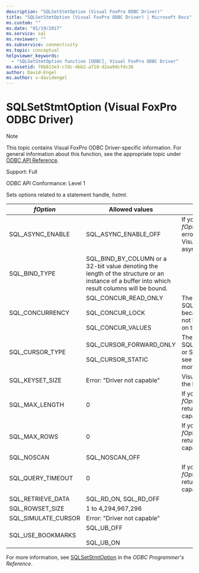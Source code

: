 ```yaml
---
description: "SQLSetStmtOption (Visual FoxPro ODBC Driver)"
title: "SQLSetStmtOption (Visual FoxPro ODBC Driver) | Microsoft Docs"
ms.custom: ""
ms.date: "01/19/2017"
ms.service: sql
ms.reviewer: ""
ms.subservice: connectivity
ms.topic: conceptual
helpviewer_keywords: 
  - "SQLSetStmtOption function [ODBC], Visual FoxPro ODBC Driver"
ms.assetid: 76b813e3-c7dc-4bb2-a710-d2aa9dcfdc36
author: David-Engel
ms.author: v-davidengel
---
```

# SQLSetStmtOption (Visual FoxPro ODBC Driver)
> [!NOTE]  
>  This topic contains Visual FoxPro ODBC Driver-specific information. For general information about this function, see the appropriate topic under [ODBC API Reference](../../odbc/reference/syntax/odbc-api-reference.md).  
  
 Support: Full  
  
 ODBC API Conformance: Level 1  
  
 Sets options related to a statement handle, *hstmt*.  
  
|*fOption*|Allowed values|Comments|  
|---------------|--------------------|--------------|  
|SQL_ASYNC_ENABLE|SQL_ASYNC_ENABLE_OFF|If you attempt to set this *fOption*, the driver returns the error: "Driver not capable". Visual FoxPro does not support asynchronous execution.|  
|SQL_BIND_TYPE|SQL_BIND_BY_COLUMN or a 32-bit value denoting the length of the structure or an instance of a buffer into which result columns will be bound.||  
|SQL_CONCURRENCY|SQL_CONCUR_READ_ONLY<br /><br /> SQL_CONCUR_LOCK<br /><br /> SQL_CONCUR_VALUES|The driver doesn't allow SQL_CONCUR_ROWVER, because Visual FoxPro does not have row versioning based on timestamps.|  
|SQL_CURSOR_TYPE|SQL_CURSOR_FORWARD_ONLY<br /><br /> SQL_CURSOR_STATIC|The driver does not allow SQL_CURSOR_KEYSET_DRIVEN or SQL_CURSOR_DYNAMIC; see [SQLSetScrollOptions](../../odbc/microsoft/sqlsetscrolloptions-visual-foxpro-odbc-driver.md) for more information.|  
|SQL_KEYSET_SIZE|Error: "Driver not capable"|Visual FoxPro does not support the keyset cursor model.|  
|SQL_MAX_LENGTH|0|If you attempt to set this *fOption* value, the driver returns the error "Driver not capable".|  
|SQL_MAX_ROWS|0|If you attempt to set this *fOption* value, the driver returns the error "Driver not capable".|  
|SQL_NOSCAN|SQL_NOSCAN_OFF||  
|SQL_QUERY_TIMEOUT|0|If you attempt to set this *fOption* value, the driver returns the error "Driver not capable".|  
|SQL_RETRIEVE_DATA|SQL_RD_ON, SQL_RD_OFF||  
|SQL_ROWSET_SIZE|1 to 4,294,967,296||  
|SQL_SIMULATE_CURSOR|Error: "Driver not capable"||  
|SQL_USE_BOOKMARKS|SQL_UB_OFF<br /><br /> SQL_UB_ON||  
  
 For more information, see [SQLSetStmtOption](../../odbc/reference/syntax/sqlsetstmtoption-function.md) in the *ODBC Programmer's Reference*.
